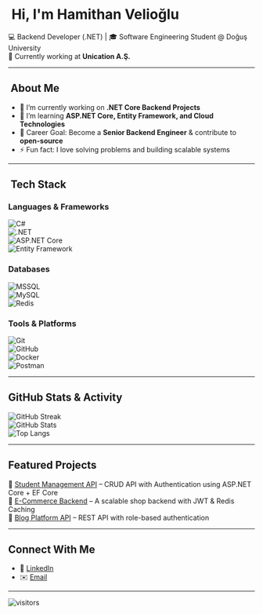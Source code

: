 # ​ Hi, I'm Hamithan Velioğlu

💻 Backend Developer (.NET) | 🎓 Software Engineering Student @ Doğuş University  
🚀 Currently working at **Unication A.Ş.**

---

## ​ About Me
- 🔭 I’m currently working on **.NET Core Backend Projects**
- 🌱 I’m learning **ASP.NET Core, Entity Framework, and Cloud Technologies**
- 🎯 Career Goal: Become a **Senior Backend Engineer** & contribute to **open-source**
- ⚡ Fun fact: I love solving problems and building scalable systems

---

## ​​ Tech Stack  

###  Languages & Frameworks  
![C#](https://img.shields.io/badge/C%23-239120?style=for-the-badge&logo=c-sharp&logoColor=white)  
![.NET](https://img.shields.io/badge/.NET-512BD4?style=for-the-badge&logo=dotnet&logoColor=white)  
![ASP.NET Core](https://img.shields.io/badge/ASP.NET%20Core-5C2D91?style=for-the-badge&logo=dotnet&logoColor=white)  
![Entity Framework](https://img.shields.io/badge/Entity%20Framework-512BD4?style=for-the-badge&logo=dotnet&logoColor=white)  

###  Databases  
![MSSQL](https://img.shields.io/badge/Microsoft_SQL_Server-CC2927?style=for-the-badge&logo=microsoft-sql-server&logoColor=white)  
![MySQL](https://img.shields.io/badge/MySQL-4479A1?style=for-the-badge&logo=mysql&logoColor=white)  
![Redis](https://img.shields.io/badge/Redis-DC382D?style=for-the-badge&logo=redis&logoColor=white)  

###  Tools & Platforms  
![Git](https://img.shields.io/badge/Git-F05032?style=for-the-badge&logo=git&logoColor=white)  
![GitHub](https://img.shields.io/badge/GitHub-181717?style=for-the-badge&logo=github&logoColor=white)  
![Docker](https://img.shields.io/badge/Docker-2496ED?style=for-the-badge&logo=docker&logoColor=white)  
![Postman](https://img.shields.io/badge/Postman-FF6C37?style=for-the-badge&logo=postman&logoColor=white)  

---

##  GitHub Stats & Activity  

![GitHub Streak](https://github-readme-streak-stats.herokuapp.com/?user=hvelioglu&theme=tokyonight&hide_border=false)  
![GitHub Stats](https://github-readme-stats.vercel.app/api?username=hvelioglu&show_icons=true&theme=tokyonight&hide_border=false)  
![Top Langs](https://github-readme-stats.vercel.app/api/top-langs/?username=hvelioglu&layout=compact&theme=tokyonight&hide_border=false)  

---

##  Featured Projects  
🔹 [Student Management API](https://github.com/hvelioglu/student-management-api) – CRUD API with Authentication using ASP.NET Core + EF Core  
🔹 [E-Commerce Backend](https://github.com/hvelioglu/ecommerce-backend) – A scalable shop backend with JWT & Redis Caching  
🔹 [Blog Platform API](https://github.com/hvelioglu/blog-api) – REST API with role-based authentication  

---

##  Connect With Me  
- 💼 [LinkedIn](https://www.linkedin.com/in/hamidhan-velioğlu-41a117375/)  
- ✉️ [Email](mailto:hamithan.velioglu@pingpong.university)  

---

![visitors](https://visitor-badge.laobi.icu/badge?page_id=hvelioglu.hvelioglu)

